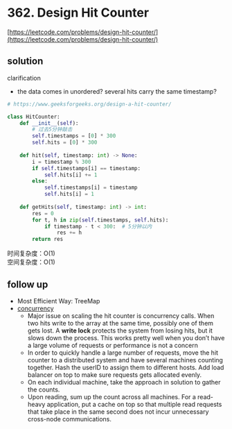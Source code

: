 # 362. Design Hit Counter
[https://leetcode.com/problems/design-hit-counter/](https://leetcode.com/problems/design-hit-counter/)


## solution

clarification
- the data comes in unordered? several hits carry the same timestamp?

```python
# https://www.geeksforgeeks.org/design-a-hit-counter/

class HitCounter:
    def __init__(self):
        # 过去5分钟敲击
        self.timestamps = [0] * 300
        self.hits = [0] * 300
    
    def hit(self, timestamp: int) -> None:
        i = timestamp % 300
        if self.timestamps[i] == timestamp:
            self.hits[i] += 1
        else:
            self.timestamps[i] = timestamp
            self.hits[i] = 1
    
    def getHits(self, timestamp: int) -> int:
        res = 0
        for t, h in zip(self.timestamps, self.hits):
            if timestamp - t < 300:  # 5分钟以内
                res += h
        return res
```
时间复杂度：O(1) <br>
空间复杂度：O(1)


## follow up

- Most Efficient Way: TreeMap
- [concurrency](https://aonecode.com/getArticle/211)
  - Major issue on scaling the hit counter is concurrency calls. When two hits write to the array at the same time, possibly one of them gets lost. A **write lock** protects the system from losing hits, but it slows down the process. This works pretty well when you don’t have a large volume of requests or performance is not a concern
  - In order to quickly handle a large number of requests, move the hit counter to a distributed system and have several machines counting together. Hash the userID to assign them to different hosts. Add load balancer on top to make sure requests gets allocated evenly.
  - On each individual machine, take the approach in solution to gather the counts.
  - Upon reading, sum up the count across all machines. For a read-heavy application, put a cache on top so that multiple read requests that take place in the same second does not incur unnecessary cross-node communications.
